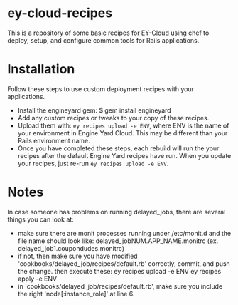 ey-cloud-recipes
===============
This is a repository of some basic recipes for EY-Cloud using chef to deploy, setup, and configure common tools for Rails applications.


Installation
============

Follow these steps to use custom deployment recipes with your applications.

* Install the engineyard gem:
  $ gem install engineyard
* Add any custom recipes or tweaks to your copy of these recipes.
* Upload them with: `ey recipes upload -e ENV`, where ENV is the name of your environment in Engine Yard Cloud. This may be different than your Rails environment name.
* Once you have completed these steps, each rebuild will run the your
  recipes after the default Engine Yard recipes have run. When you
  update your recipes, just re-run `ey recipes upload -e ENV`.


Notes
============

In case someone has problems on running delayed_jobs, there are several things you can look at:

* make sure there are monit processes running under /etc/monit.d and the file name should look like:
  delayed_jobNUM.APP_NAME.monitrc (ex. delayed_job1.coupondudes.monitrc)
* if not, then make sure you have modified 'cookbooks/delayed_job/recipes/default.rb' correctly, commit, and push the change. then execute these:
  ey recipes upload -e ENV
  ey recipes apply -e ENV
* in 'cookbooks/delayed_job/recipes/default.rb', make sure you include the right 'node[:instance_role]' at line 6.